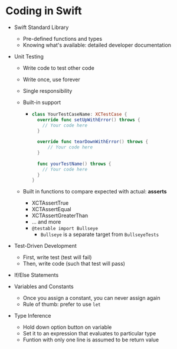 # Coding in Swift

- Swift Standard Library

  - Pre-defined functions and types
  - Knowing what's available: detailed developer documentation

- Unit Testing

  - Write code to test other code

  - Write once, use forever

  - Single responsibility

  - Built-in support

    - ``` swift
      class YourTestCaseName: XCTestCase {
        override func setUpWithError() throws {
          // Your code here
        }
        
        override func tearDownWithError() throws {
        	// Your code here  
        }
        
        func yourTestName() throws {
          // Your code here
        }
      }
      ```

  - Built in functions to compare expected with actual: **asserts**
    - XCTAssertTrue
    - XCTAssertEqual
    - XCTAssertGreaterThan
    - ... and more
    - `@testable import Bullseye`
      - `Bullseye` is a separate target from `BullseyeTests`

- Test-Driven Development

  - First, write test (test will fail)
  - Then, write code (such that test will pass)

- If/Else Statements

- Variables and Constants

  - Once you assign a constant, you can never assign again
  - Rule of thumb: prefer to use `let`

- Type Inference

  - Hold down option button on variable
  - Set it to an expression that evaluates to particular type
  - Funtion with only one line is assumed to be return value
